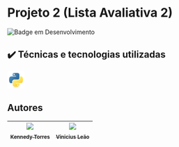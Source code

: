 # Projeto 2 (Lista Avaliativa 2)

![Badge em Desenvolvimento](http://img.shields.io/static/v1?label=STATUS&message=EM%20DESENVOLVIMENTO&color=GREEN&style=for-the-badge)

## ✔️ Técnicas e tecnologias utilizadas

<img src="https://raw.githubusercontent.com/devicons/devicon/master/icons/python/python-original.svg" alt="c" width="40" height="40"/>

## Autores

| [<img src="https://avatars.githubusercontent.com/u/128331199?v=4" width=115><br><sub>Kennedy Torres</sub>](https://github.com/Kennedy-Torres) | [<img src="https://avatars.githubusercontent.com/u/111468790?v=4" width=115><br><sub>Vinicius Leão</sub>](https://github.com/Viniciusleao99) | 
| :---: | :---: |
